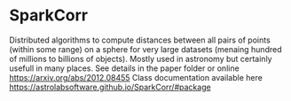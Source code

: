 # SparkCorr

Distributed algorithms to compute distances between all pairs of points (within some range) on a sphere for very large datasets (menaing hundred of millions to billions of objects). Mostly used in astronomy but certainly usefull in many places.
See details in the paper folder or online https://arxiv.org/abs/2012.08455
Class documentation available here https://astrolabsoftware.github.io/SparkCorr/#package


